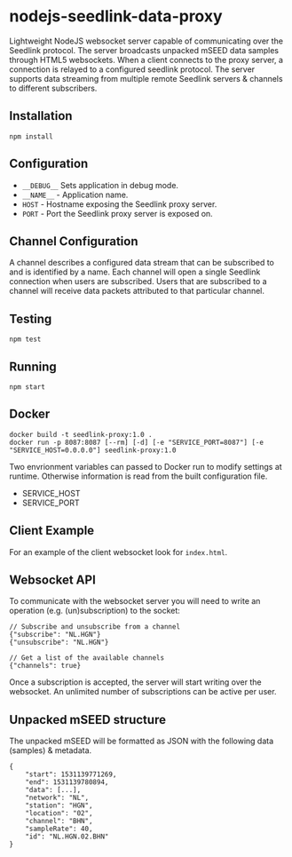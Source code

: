 # nodejs-seedlink-data-proxy
Lightweight NodeJS websocket server capable of communicating over the Seedlink protocol. The server broadcasts unpacked mSEED data samples through HTML5 websockets. When a client connects to the proxy server, a connection is relayed to a configured seedlink protocol. The server supports data streaming from multiple remote Seedlink servers & channels to different subscribers.


## Installation

    npm install

## Configuration

  - `__DEBUG__` Sets application in debug mode.
  - `__NAME__` - Application name.
  - `HOST` - Hostname exposing the Seedlink proxy server.
  - `PORT` - Port the Seedlink proxy server is exposed on.

## Channel Configuration
A channel describes a configured data stream that can be subscribed to and is identified by a name. Each channel will open a single Seedlink connection when users are subscribed. Users that are subscribed to a channel will receive data packets attributed to that particular channel.

## Testing

    npm test

## Running

    npm start

## Docker

    docker build -t seedlink-proxy:1.0 .
    docker run -p 8087:8087 [--rm] [-d] [-e "SERVICE_PORT=8087"] [-e "SERVICE_HOST=0.0.0.0"] seedlink-proxy:1.0

Two envrionment variables can passed to Docker run to modify settings at runtime. Otherwise information is read from the built configuration file.

  * SERVICE\_HOST
  * SERVICE\_PORT

## Client Example
For an example of the client websocket look for `index.html`.

## Websocket API
To communicate with the websocket server you will need to write an operation (e.g. (un)subscription) to the socket:

    // Subscribe and unsubscribe from a channel
    {"subscribe": "NL.HGN"}
    {"unsubscribe": "NL.HGN"}

    // Get a list of the available channels
    {"channels": true} 

Once a subscription is accepted, the server will start writing over the websocket. An unlimited number of subscriptions can be active per user.

## Unpacked mSEED structure
The unpacked mSEED will be formatted as JSON with the following data (samples) & metadata.

    {
        "start": 1531139771269,
        "end": 1531139780894,
        "data": [...],
        "network": "NL",
        "station": "HGN",
        "location": "02",
        "channel": "BHN",
        "sampleRate": 40,
        "id": "NL.HGN.02.BHN"
    }
